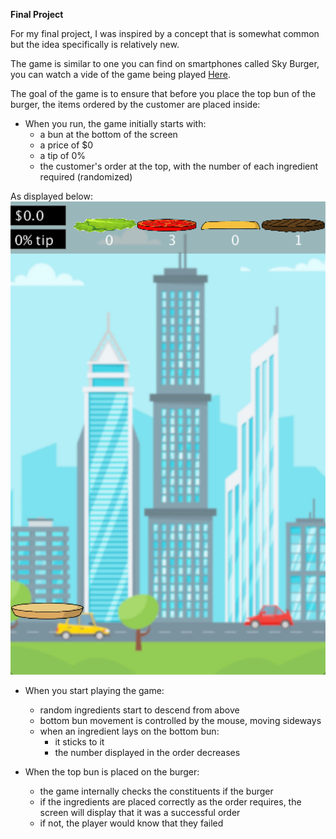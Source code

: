 **Final Project**

For my final project, I was inspired by a concept that is somewhat common but the idea specifically is relatively new.

The game is similar to one you can find on smartphones called Sky Burger, you can watch a vide of the game being played [Here](https://www.youtube.com/watch?v=L0LIzSpDEG8&t=60s).

The goal of the game is to ensure that before you place the top bun of the burger, the items ordered by the customer are placed inside:

- When you run, the game initially starts with:
  * a bun at the bottom of the screen 
  * a price of $0
  * a tip of 0%
  * the customer's order at the top, with the number of each ingredient required (randomized)

As displayed below:
![](setUp.png)
  
- When you start playing the game:
  * random ingredients start to descend from above
  * bottom bun movement is controlled by the mouse, moving sideways
  * when an ingredient lays on the bottom bun:
    - it sticks to it
    - the number displayed in the order decreases
    
- When the top bun is placed on the burger:
  * the game internally checks the constituents if the burger
  * if the ingredients are placed correctly as the order requires, the screen will display that it was a successful order
  * if not, the player would know that they failed 
